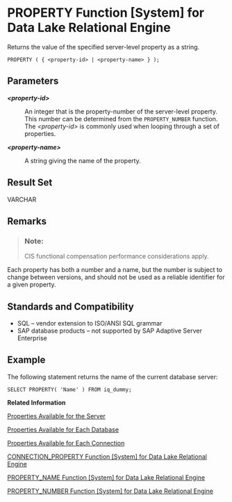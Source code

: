 <!-- loioa56fa4db84f2101581d1eea9ca3957e2 -->

# PROPERTY Function \[System\] for Data Lake Relational Engine

Returns the value of the specified server-level property as a string.



```
PROPERTY ( { <property-id> | <property-name> } );
```



<a name="loioa56fa4db84f2101581d1eea9ca3957e2__iq_refbb_871"/>

## Parameters


<dl>
<dt><b>

*<property-id\>*

</b></dt>
<dd>

An integer that is the property-number of the server-level property. This number can be determined from the `PROPERTY_NUMBER` function. The *<property-id\>* is commonly used when looping through a set of properties.



</dd><dt><b>

*<property-name\>*

</b></dt>
<dd>

A string giving the name of the property.



</dd>
</dl>



## Result Set

VARCHAR



<a name="loioa56fa4db84f2101581d1eea9ca3957e2__iq_refbb_874"/>

## Remarks

> ### Note:  
> CIS functional compensation performance considerations apply.

Each property has both a number and a name, but the number is subject to change between versions, and should not be used as a reliable identifier for a given property.



<a name="loioa56fa4db84f2101581d1eea9ca3957e2__iq_refbb_875"/>

## Standards and Compatibility

-   SQL – vendor extension to ISO/ANSI SQL grammar
-   SAP database products – not supported by SAP Adaptive Server Enterprise



<a name="loioa56fa4db84f2101581d1eea9ca3957e2__iq_refbb_873"/>

## Example

The following statement returns the name of the current database server:

```
SELECT PROPERTY( 'Name' ) FROM iq_dummy;
```

**Related Information**  


[Properties Available for the Server](../properties-available-for-the-server-a52ea6d.md "Retrieve the value of a specific server property or the values of all server properties.")

[Properties Available for Each Database](../properties-available-for-each-database-a52f368.md "Retrieve the value of a specific database property or the values of all database properties. Database properties apply to an entire database.")

[Properties Available for Each Connection](../properties-available-for-each-connection-a52e243.md "Retrieve the value of a specific connection property or the values of all connection properties.")

[CONNECTION\_PROPERTY Function \[System\] for Data Lake Relational Engine](connection-property-function-system-for-data-lake-relational-engine-a53eeaf.md "Returns the value of a given connection property as a string.")

[PROPERTY\_NAME Function \[System\] for Data Lake Relational Engine](property-name-function-system-for-data-lake-relational-engine-a570a7e.md "Returns the name of the property with the supplied property number.")

[PROPERTY\_NUMBER Function \[System\] for Data Lake Relational Engine](property-number-function-system-for-data-lake-relational-engine-a57131a.md "Returns the property number of the property with the supplied property name.")

